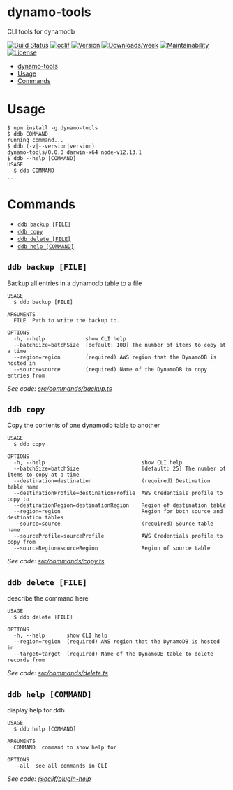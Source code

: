 # dynamo-tools

CLI tools for dynamodb

[![Build Status](https://travis-ci.org/theBenForce/dynamo-tools.svg?branch=master)](https://travis-ci.org/theBenForce/dynamo-tools)
[![oclif](https://img.shields.io/badge/cli-oclif-brightgreen.svg)](https://oclif.io)
[![Version](https://img.shields.io/npm/v/dynamo-tools.svg)](https://npmjs.org/package/dynamo-tools)
[![Downloads/week](https://img.shields.io/npm/dw/dynamo-tools.svg)](https://npmjs.org/package/dynamo-tools)
[![Maintainability](https://api.codeclimate.com/v1/badges/94c18ce4c845c77847bb/maintainability)](https://codeclimate.com/github/theBenForce/dynamo-tools/maintainability)
[![License](https://img.shields.io/npm/l/dynamo-tools.svg)](https://github.com/theBenForce/dynamo-tools/blob/master/package.json)

<!-- toc -->
* [dynamo-tools](#dynamo-tools)
* [Usage](#usage)
* [Commands](#commands)
<!-- tocstop -->

# Usage

<!-- usage -->
```sh-session
$ npm install -g dynamo-tools
$ ddb COMMAND
running command...
$ ddb (-v|--version|version)
dynamo-tools/0.0.0 darwin-x64 node-v12.13.1
$ ddb --help [COMMAND]
USAGE
  $ ddb COMMAND
...
```
<!-- usagestop -->

# Commands

<!-- commands -->
* [`ddb backup [FILE]`](#ddb-backup-file)
* [`ddb copy`](#ddb-copy)
* [`ddb delete [FILE]`](#ddb-delete-file)
* [`ddb help [COMMAND]`](#ddb-help-command)

## `ddb backup [FILE]`

Backup all entries in a dynamodb table to a file

```
USAGE
  $ ddb backup [FILE]

ARGUMENTS
  FILE  Path to write the backup to.

OPTIONS
  -h, --help             show CLI help
  --batchSize=batchSize  [default: 100] The number of items to copy at a time
  --region=region        (required) AWS region that the DynamoDB is hosted in
  --source=source        (required) Name of the DynamoDB to copy entries from
```

_See code: [src/commands/backup.ts](https://github.com/theBenForce/dynamo-tools/blob/v0.0.0/src/commands/backup.ts)_

## `ddb copy`

Copy the contents of one dynamodb table to another

```
USAGE
  $ ddb copy

OPTIONS
  -h, --help                               show CLI help
  --batchSize=batchSize                    [default: 25] The number of items to copy at a time
  --destination=destination                (required) Destination table name
  --destinationProfile=destinationProfile  AWS Credentials profile to copy to
  --destinationRegion=destinationRegion    Region of destination table
  --region=region                          Region for both source and destination tables
  --source=source                          (required) Source table name
  --sourceProfile=sourceProfile            AWS Credentials profile to copy from
  --sourceRegion=sourceRegion              Region of source table
```

_See code: [src/commands/copy.ts](https://github.com/theBenForce/dynamo-tools/blob/v0.0.0/src/commands/copy.ts)_

## `ddb delete [FILE]`

describe the command here

```
USAGE
  $ ddb delete [FILE]

OPTIONS
  -h, --help       show CLI help
  --region=region  (required) AWS region that the DynamoDB is hosted in
  --target=target  (required) Name of the DynamoDB table to delete records from
```

_See code: [src/commands/delete.ts](https://github.com/theBenForce/dynamo-tools/blob/v0.0.0/src/commands/delete.ts)_

## `ddb help [COMMAND]`

display help for ddb

```
USAGE
  $ ddb help [COMMAND]

ARGUMENTS
  COMMAND  command to show help for

OPTIONS
  --all  see all commands in CLI
```

_See code: [@oclif/plugin-help](https://github.com/oclif/plugin-help/blob/v2.2.3/src/commands/help.ts)_
<!-- commandsstop -->
